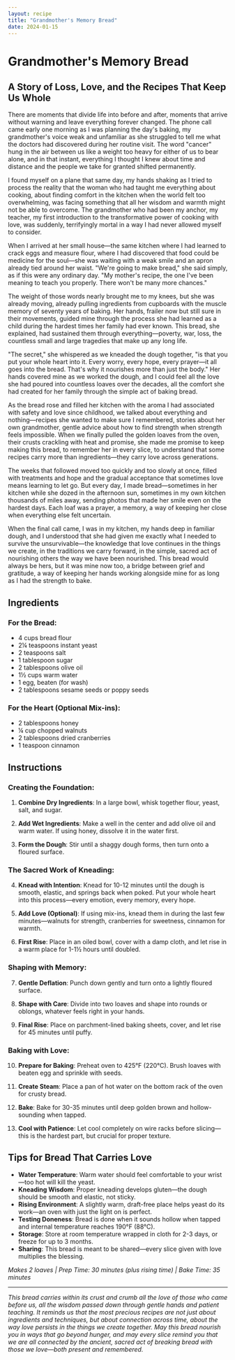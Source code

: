 ```yaml
---
layout: recipe
title: "Grandmother's Memory Bread"
date: 2024-01-15
---
```


# Grandmother's Memory Bread

## A Story of Loss, Love, and the Recipes That Keep Us Whole

There are moments that divide life into before and after, moments that arrive without warning and leave everything forever changed. The phone call came early one morning as I was planning the day's baking, my grandmother's voice weak and unfamiliar as she struggled to tell me what the doctors had discovered during her routine visit. The word "cancer" hung in the air between us like a weight too heavy for either of us to bear alone, and in that instant, everything I thought I knew about time and distance and the people we take for granted shifted permanently.

I found myself on a plane that same day, my hands shaking as I tried to process the reality that the woman who had taught me everything about cooking, about finding comfort in the kitchen when the world felt too overwhelming, was facing something that all her wisdom and warmth might not be able to overcome. The grandmother who had been my anchor, my teacher, my first introduction to the transformative power of cooking with love, was suddenly, terrifyingly mortal in a way I had never allowed myself to consider.

When I arrived at her small house—the same kitchen where I had learned to crack eggs and measure flour, where I had discovered that food could be medicine for the soul—she was waiting with a weak smile and an apron already tied around her waist. "We're going to make bread," she said simply, as if this were any ordinary day. "My mother's recipe, the one I've been meaning to teach you properly. There won't be many more chances."

The weight of those words nearly brought me to my knees, but she was already moving, already pulling ingredients from cupboards with the muscle memory of seventy years of baking. Her hands, frailer now but still sure in their movements, guided mine through the process she had learned as a child during the hardest times her family had ever known. This bread, she explained, had sustained them through everything—poverty, war, loss, the countless small and large tragedies that make up any long life.

"The secret," she whispered as we kneaded the dough together, "is that you put your whole heart into it. Every worry, every hope, every prayer—it all goes into the bread. That's why it nourishes more than just the body." Her hands covered mine as we worked the dough, and I could feel all the love she had poured into countless loaves over the decades, all the comfort she had created for her family through the simple act of baking bread.

As the bread rose and filled her kitchen with the aroma I had associated with safety and love since childhood, we talked about everything and nothing—recipes she wanted to make sure I remembered, stories about her own grandmother, gentle advice about how to find strength when strength feels impossible. When we finally pulled the golden loaves from the oven, their crusts crackling with heat and promise, she made me promise to keep making this bread, to remember her in every slice, to understand that some recipes carry more than ingredients—they carry love across generations.

The weeks that followed moved too quickly and too slowly at once, filled with treatments and hope and the gradual acceptance that sometimes love means learning to let go. But every day, I made bread—sometimes in her kitchen while she dozed in the afternoon sun, sometimes in my own kitchen thousands of miles away, sending photos that made her smile even on the hardest days. Each loaf was a prayer, a memory, a way of keeping her close when everything else felt uncertain.

When the final call came, I was in my kitchen, my hands deep in familiar dough, and I understood that she had given me exactly what I needed to survive the unsurvivable—the knowledge that love continues in the things we create, in the traditions we carry forward, in the simple, sacred act of nourishing others the way we have been nourished. This bread would always be hers, but it was mine now too, a bridge between grief and gratitude, a way of keeping her hands working alongside mine for as long as I had the strength to bake.

## Ingredients

### For the Bread:
- 4 cups bread flour
- 2¼ teaspoons instant yeast
- 2 teaspoons salt
- 1 tablespoon sugar
- 2 tablespoons olive oil
- 1½ cups warm water
- 1 egg, beaten (for wash)
- 2 tablespoons sesame seeds or poppy seeds

### For the Heart (Optional Mix-ins):
- 2 tablespoons honey
- ¼ cup chopped walnuts
- 2 tablespoons dried cranberries
- 1 teaspoon cinnamon

## Instructions

### Creating the Foundation:
1. **Combine Dry Ingredients**: In a large bowl, whisk together flour, yeast, salt, and sugar.

2. **Add Wet Ingredients**: Make a well in the center and add olive oil and warm water. If using honey, dissolve it in the water first.

3. **Form the Dough**: Stir until a shaggy dough forms, then turn onto a floured surface.

### The Sacred Work of Kneading:
4. **Knead with Intention**: Knead for 10-12 minutes until the dough is smooth, elastic, and springs back when poked. Put your whole heart into this process—every emotion, every memory, every hope.

5. **Add Love (Optional)**: If using mix-ins, knead them in during the last few minutes—walnuts for strength, cranberries for sweetness, cinnamon for warmth.

6. **First Rise**: Place in an oiled bowl, cover with a damp cloth, and let rise in a warm place for 1-1½ hours until doubled.

### Shaping with Memory:
7. **Gentle Deflation**: Punch down gently and turn onto a lightly floured surface.

8. **Shape with Care**: Divide into two loaves and shape into rounds or oblongs, whatever feels right in your hands.

9. **Final Rise**: Place on parchment-lined baking sheets, cover, and let rise for 45 minutes until puffy.

### Baking with Love:
10. **Prepare for Baking**: Preheat oven to 425°F (220°C). Brush loaves with beaten egg and sprinkle with seeds.

11. **Create Steam**: Place a pan of hot water on the bottom rack of the oven for crusty bread.

12. **Bake**: Bake for 30-35 minutes until deep golden brown and hollow-sounding when tapped.

13. **Cool with Patience**: Let cool completely on wire racks before slicing—this is the hardest part, but crucial for proper texture.

## Tips for Bread That Carries Love

- **Water Temperature**: Warm water should feel comfortable to your wrist—too hot will kill the yeast.
- **Kneading Wisdom**: Proper kneading develops gluten—the dough should be smooth and elastic, not sticky.
- **Rising Environment**: A slightly warm, draft-free place helps yeast do its work—an oven with just the light on is perfect.
- **Testing Doneness**: Bread is done when it sounds hollow when tapped and internal temperature reaches 190°F (88°C).
- **Storage**: Store at room temperature wrapped in cloth for 2-3 days, or freeze for up to 3 months.
- **Sharing**: This bread is meant to be shared—every slice given with love multiplies the blessing.

*Makes 2 loaves | Prep Time: 30 minutes (plus rising time) | Bake Time: 35 minutes*

---

*This bread carries within its crust and crumb all the love of those who came before us, all the wisdom passed down through gentle hands and patient teaching. It reminds us that the most precious recipes are not just about ingredients and techniques, but about connection across time, about the way love persists in the things we create together. May this bread nourish you in ways that go beyond hunger, and may every slice remind you that we are all connected by the ancient, sacred act of breaking bread with those we love—both present and remembered.*